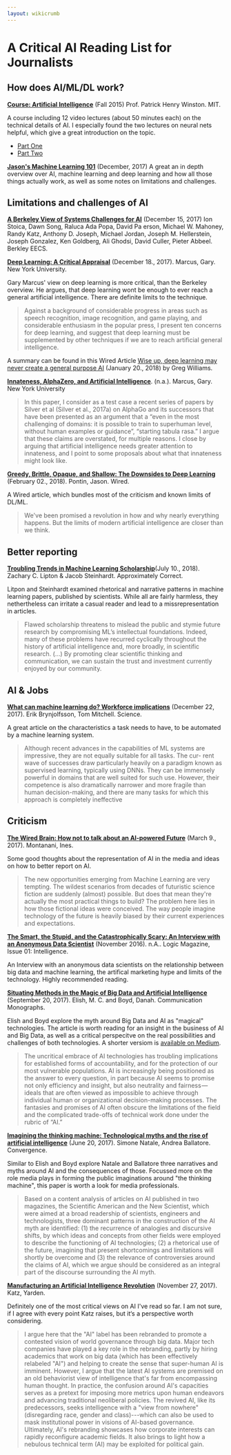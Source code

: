 ```yaml
---
layout: wikicrumb 
---
```

# A Critical AI Reading List for Journalists

## How does AI/ML/DL work?

**[Course: Artificial Intelligence][1]** (Fall 2015) Prof. Patrick Henry Winston. MIT.

A course including 12 video lectures (about 50 minutes each) on the technical details of AI. I especially found the two lectures on neural nets helpful, which give a great introduction on the topic.

- [Part One][2]
- [Part Two][3]

**[Jason's Machine Learning 101][4]** (December, 2017) A great an in depth overview over AI, machine learning and deep learning and how all those things actually work, as well as some notes on limitations and challenges.


## Limitations and challenges of AI

**[A Berkeley View of Systems Challenges for AI][5]** (December 15, 2017) Ion Stoica, Dawn Song, Raluca Ada Popa, David Pa erson, Michael W. Mahoney, Randy Katz, Anthony D. Joseph, Michael Jordan, Joseph M. Hellerstein, Joseph Gonzalez, Ken Goldberg, Ali Ghodsi, David Culler, Pieter Abbeel. Berkley EECS.

**[Deep Learning: A Critical Appraisal][6]** (December 18., 2017). Marcus, Gary. New York University.

Gary Marcus' view on deep learning is more critical, than the Berkeley overview. He argues, that deep learning wont be enough to ever reach a general artificial intelligence. There are definite limits to the technique.

> Against a background of considerable progress in areas such as speech recognition, image recognition, and game playing, and considerable enthusiasm in the popular press, I present ten concerns for deep learning, and suggest that deep learning must be supplemented by other techniques if we are to reach artificial general intelligence.

A summary can be found in this Wired Article [Wise up, deep learning may never create a general purpose AI][7] (January 20., 2018) by Greg Williams.

**[Innateness, AlphaZero, and Artificial Intelligence][8]**. (n.a.). Marcus, Gary. New York University

>  In this paper, I consider as a test case a recent series of papers by Silver et al (Silver et al., 2017a) on AlphaGo and its successors that have been presented as an argument that a “even in the most challenging of domains: it is possible to train to superhuman level, without human examples or guidance”, “starting tabula rasa.” I argue that these claims are overstated, for multiple reasons. I close by arguing that artificial intelligence needs greater attention to innateness, and I point to some proposals about what that innateness might look like.

**[Greedy, Brittle, Opaque, and Shallow: The Downsides to Deep Learning][9]** (February 02., 2018). Pontin, Jason. Wired.

  A Wired article, which bundles most of the criticism and known limits of DL/ML.
  
> We've been promised a revolution in how and why nearly everything happens. But the limits of modern artificial intelligence are closer than we think.
  
## Better reporting
**[Troubling Trends in Machine Learning Scholarship][10]**(July 10., 2018). Zachary C. Lipton & Jacob Steinhardt. Approximately Correct.

  Litpon and Steinhardt examined rhetorical and narrative patterns in machine learning papers, published by scientists. While  all are fairly harmless, they nethertheless can irritate a casual reader and lead to a missrepresentation in articles.

> Flawed scholarship threatens to mislead the public and stymie future research by compromising ML’s intellectual foundations. Indeed, many of these problems have recurred cyclically throughout the history of artificial intelligence and, more broadly, in scientific research. (…) By promoting clear scientific thinking and communication, we can sustain the trust and investment currently enjoyed by our community.

## AI & Jobs

**[What can machine learning do? Workforce implications][11]** (December 22, 2017). Erik Brynjolfsson, Tom Mitchell. Science.

  A great article on the characteristics a task needs to have, to be automated by a machine learning system.
  
> Although recent advances in the capabilities of ML systems are impressive, they are not equally suitable for all tasks. The cur- rent wave of successes draw particularly heavily on a paradigm known as supervised learning, typically using DNNs. They can be immensely powerful in domains that are well suited for such use. However, their competence is also dramatically narrower and more fragile than human decision-making, and there are many tasks for which this approach is completely ineffective

## Criticism

**[The Wired Brain: How not to talk about an AI-powered Future][12]** (March 9., 2017). Montanani, Ines.

  Some good thoughts about the representation of AI in the media and ideas on how to better report on AI.
  
> The new opportunities emerging from Machine Learning are very tempting. The wildest scenarios from decades of futuristic science fiction are suddenly (almost) possible. But does that mean they're actually the most practical things to build? The problem here lies in how those fictional ideas were conceived. The way people imagine technology of the future is heavily biased by their current experiences and expectations.


**[The Smart, the Stupid, and the Catastrophically Scary: An Interview with an Anonymous Data Scientist][13]** (November 2016). n.A.. Logic Magazine, Issue 01: Intelligence.
  
  An Interview with an anonymous data scientists on the relationship between big data and machine learning, the artifical marketing hype and limits of the technology. Highly recommended reading.

**[Situating Methods in the Magic of Big Data and Artificial Intelligence][14]** (September 20, 2017). Elish, M. C. and Boyd, Danah. Communication Monographs.

  Elish and Boyd explore the myth around Big Data and AI as "magical" technologies. The article is worth reading for an insight in the business of AI and Big Data, as well as a critical perspecitve on the real possibilities and challenges of both technologies. A shorter versiom is [available on Medium][15].
  
> The uncritical embrace of AI technologies has troubling implications for established forms of accountability, and for the protection of our most vulnerable populations. AI is increasingly being positioned as the answer to every question, in part because AI seems to promise not only efficiency and insight, but also neutrality and fairness — ideals that are often viewed as impossible to achieve through individual human or organizational decision-making processes. The fantasies and promises of AI often obscure the limitations of the field and the complicated trade-offs of technical work done under the rubric of “AI.”

**[Imagining the thinking machine: Technological myths and the rise of artificial intelligence][16]** (June 20, 2017). Simone Natale, Andrea Ballatore. Convergence.

  Similar to Elish and Boyd explore Natale and Ballatore three narratives and myths around AI and the consequences of those. Focussed more on the role media plays in forming the public imaginations around "the thinking machine", this paper is worth a look for media professionals.
  
> Based on a content analysis of articles on AI published in two magazines, the Scientific American and the New Scientist, which were aimed at a broad readership of scientists, engineers and technologists, three dominant patterns in the construction of the AI myth are identified: (1) the recurrence of analogies and discursive shifts, by which ideas and concepts from other fields were employed to describe the functioning of AI technologies; (2) a rhetorical use of the future, imagining that present shortcomings and limitations will shortly be overcome and (3) the relevance of controversies around the claims of AI, which we argue should be considered as an integral part of the discourse surrounding the AI myth.

**[Manufacturing an Artificial Intelligence Revolution][17]** (November 27, 2017). Katz, Yarden. 

  Definitely one of the most critical views on AI I've read so far. I am not sure, if I agree with every point Katz raises, but it‘s a perspective worth considering.

> I argue here that the "AI" label has been rebranded to promote a contested vision of world governance through big data. Major tech companies have played a key role in the rebranding, partly by hiring academics that work on big data (which has been effectively relabeled "AI") and helping to create the sense that super-human AI is imminent. However, I argue that the latest AI systems are premised on an old behaviorist view of intelligence that's far from encompassing human thought. In practice, the confusion around AI's capacities serves as a pretext for imposing more metrics upon human endeavors and advancing traditional neoliberal policies. The revived AI, like its predecessors, seeks intelligence with a "view from nowhere" (disregarding race, gender and class)---which can also be used to mask institutional power in visions of AI-based governance. Ultimately, AI's rebranding showcases how corporate interests can rapidly reconfigure academic fields. It also brings to light how a nebulous technical term (AI) may be exploited for political gain.

[1]:	https://ocw.mit.edu/courses/electrical-engineering-and-computer-science/6-034-artificial-intelligence-fall-2010/
[2]:	https://ocw.mit.edu/courses/electrical-engineering-and-computer-science/6-034-artificial-intelligence-fall-2010/lecture-videos/lecture-12a-neural-nets
[3]:	https://ocw.mit.edu/courses/electrical-engineering-and-computer-science/6-034-artificial-intelligence-fall-2010/lecture-videos/lecture-12b-deep-neural-nets
[4]:	https://docs.google.com/presentation/d/1kSuQyW5DTnkVaZEjGYCkfOxvzCqGEFzWBy4e9Uedd9k/edit?usp=sharing
[5]:	https://www2.eecs.berkeley.edu/Pubs/TechRpts/2017/EECS-2017-159.html
[6]:	https://arxiv.org/pdf/1801.00631.pdf
[7]:	http://www.wired.co.uk/article/deep-learning-automl-cloud-gary-marcus
[8]:	https://arxiv.org/pdf/1801.05667.pdf
[9]:	https://www.wired.com/story/greedy-brittle-opaque-and-shallow-the-downsides-to-deep-learning/
[10]:	http://approximatelycorrect.com/2018/07/10/troubling-trends-in-machine-learning-scholarship/
[11]:	http://www.cs.cmu.edu/tom/pubs/Science_WorkforceDec2017.pdf
[12]:	https://ines.io/blog/wired-brain-ai-powered-future
[13]:	https://logicmag.io/01-interview-with-an-anonymous-data-scientist/
[14]:	https://papers.ssrn.com/sol3/papers.cfm?abstract_id=3040201
[15]:	https://points.datasociety.net/dont-call-ai-magic-142da16db408
[16]:	http://journals.sagepub.com/doi/abs/10.1177/1354856517715164
[17]:	https://papers.ssrn.com/sol3/papers.cfm?abstract_id=3078224